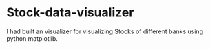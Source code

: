 # Stock-data-visualizer
I had built an visualizer for visualizing Stocks of different banks using python matplotlib.
